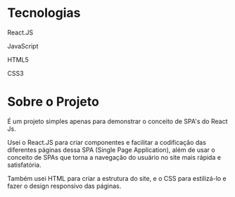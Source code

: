 <h1>Tecnologias</h1> 

<p>React.JS</p>
<p>JavaScript</p>
<p>HTML5</p>
<p>CSS3</p>

<h1>Sobre o Projeto</h1>
<p>É um projeto simples apenas para demonstrar o conceito de SPA's do React Js.</p>
<p>Usei o React.JS para criar componentes e facilitar a codificação das diferentes páginas dessa SPA (Single Page Application), além de usar o conceito de SPAs que torna a navegação do usuário no site mais rápida e satisfatória.</p>

<p>Também usei HTML para criar a estrutura do site, e o CSS para estilizá-lo e fazer o design responsivo das páginas.</p>